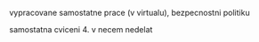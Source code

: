vypracovane samostatne prace (v virtualu), bezpecnostni politiku

samostatna cviceni 4. v necem nedelat